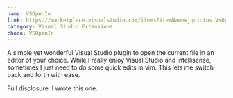```yaml
---
name: VSOpenIn
link: https://marketplace.visualstudio.com/items?itemName=jquintus.VsOpenIn
category: Visual Studio Extensions
choco: VSOpenIn
---
```


A simple yet wonderful Visual Studio plugin to open the current file in an editor
of your choice.  While I really enjoy Visual Studio and intellisense, sometimes
I just need to do some quick edits in vim.  This lets me switch back and forth
with ease.

Full disclosure: I wrote this one.